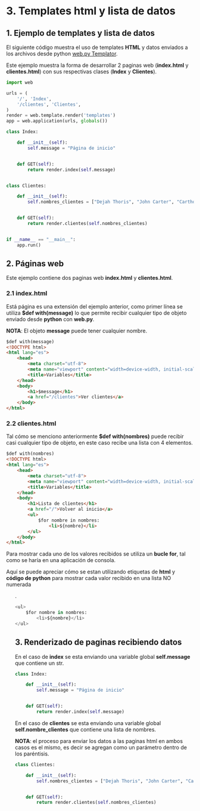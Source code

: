 # 3. Templates html y lista de datos

## 1. Ejemplo de templates y lista de datos

El siguiente código muestra el uso de templates **HTML** y datos enviados a los archivos desde python [web.py Templator](https://webpy.org/docs/0.3/templetor).

Este ejemplo muestra la forma de desarrollar 2 paginas web (**index.html** y **clientes.html**) con sus respectivas clases (**Index** y **Clientes**).

````python
import web

urls = (
    '/', 'Index',
    '/clientes', 'Clientes',
)
render = web.template.render('templates')
app = web.application(urls, globals())

class Index:

    def __init__(self):
        self.message = "Página de inicio"


    def GET(self):
        return render.index(self.message)


class Clientes:

    def __init__(self):
        self.nombres_clientes = ["Dejah Thoris", "John Carter", "Carthoris", "Tars Tarkas"]


    def GET(self):
        return render.clientes(self.nombres_clientes)


if __name__ == "__main__":
    app.run()
````

## 2. Páginas web

Este ejemplo contiene dos paginas web **index.html** y **clientes.html**.

### 2.1 index.html

Está página es una extensión del ejemplo anterior, como primer línea se utiliza **$def with(message)** lo que permite recibir cualquier tipo de objeto enviado desde **python** con **web.py**.

**NOTA**: El objeto **message** puede tener cualquier nombre.


````html
$def with(message)
<!DOCTYPE html>
<html lang="es">
    <head>
        <meta charset="utf-8">
        <meta name="viewport" content="width=device-width, initial-scale=1">
        <title>Variables</title>
    </head>
    <body>
        <h1>$message</h1>
        <a href="/clientes">Ver clientes</a>
    </body>
</html>
````

### 2.2 clientes.html

Tal cómo se menciono anteriormente **$def with(nombres)** puede recibir casi cualquier tipo de objeto, en este caso recibe una lista con 4 elementos.

````html
$def with(nombres)
<!DOCTYPE html>
<html lang="es">
    <head>
        <meta charset="utf-8">
        <meta name="viewport" content="width=device-width, initial-scale=1">
        <title>Variables</title>
    </head>
    <body>
        <h1>Lista de clientes</h1> 
        <a href="/">Volver al inicio</a>
        <ul>
            $for nombre in nombres:
                <li>${nombre}</li>
        </ul>
    </body>
</html>
````

Para mostrar cada uno de los valores recibidos se utiliza un **bucle for**, tal como se haría en una aplicación de consola.

Aquí se puede apreciar cómo se estan utilizando etiquetas de **html** y **código de python** para mostrar cada valor recibido en una lista NO numerada **<ul>**.

````python
<ul>
    $for nombre in nombres:
        <li>${nombre}</li>
</ul>
````

## 3. Renderizado de paginas recibiendo datos

En el caso de **index** se esta enviando una variable global **self.message** que contiene un str.

````python
class Index:

    def __init__(self):
        self.message = "Página de inicio"


    def GET(self):
        return render.index(self.message)
````

En el caso de **clientes** se esta enviando una variable global **self.nombre_clientes** que contiene una lista de nombres.

**NOTA**: el proceso para enviar los datos a las paginas html en ambos casos es el mismo, es decir se agregan como un parámetro dentro de los paréntisis.

````python
class Clientes:

    def __init__(self):
        self.nombres_clientes = ["Dejah Thoris", "John Carter", "Carthoris", "Tars Tarkas"]


    def GET(self):
        return render.clientes(self.nombres_clientes)
````